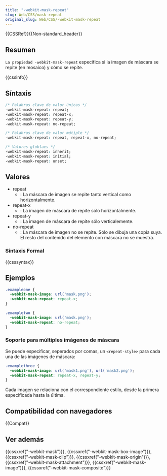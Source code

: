 ```yaml
---
title: "-webkit-mask-repeat"
slug: Web/CSS/mask-repeat
original_slug: Web/CSS/-webkit-mask-repeat
---
```


{{CSSRef}}{{Non-standard_header}}

## Resumen

`La propiedad -webkit-mask-repeat` especifica si la imagen de máscara se repite (en mosaico) y cómo se repite.

{{cssinfo}}

## Síntaxis

```css
/* Palabras clave de valor únicas */
-webkit-mask-repeat: repeat;
-webkit-mask-repeat: repeat-x;
-webkit-mask-repeat: repeat-y;
-webkit-mask-repeat: no-repeat;

/* Palabras clave de valor mútiple */
-webkit-mask-repeat: repeat, repeat-x, no-repeat;

/* Valores globlaes */
-webkit-mask-repeat: inherit;
-webkit-mask-repeat: initial;
-webkit-mask-repeat: unset;
```

## Valores

- repeat
  - : La máscara de imagen se repite tanto vertical como horizontalmente.
- repeat-x
  - : La imagen de máscara de repite sólo horizontalmente.
- repeat-y
  - : La imagen de máscara de repite sólo verticalemente.
- no-repeat
  - : La máscara de imagen no se repite. Sólo se dibuja una copia suya. El resto del contenido del elemento con máscara no se muestra.

### Síntaxis Formal

{{csssyntax}}

## Ejemplos

```css
.exampleone {
  -webkit-mask-image: url('mask.png');
  -webkit-mask-repeat: repeat-x;
}

.exampletwo {
  -webkit-mask-image: url('mask.png');
  -webkit-mask-repeat: no-repeat;
}
```

### Soporte para múltiples imágenes de máscara

Se puede especificar, seperados por comas, un `<repeat-style>` para cada una de las imágenes de máscara:

```css
.examplethree {
  -webkit-mask-image: url('mask1.png'), url('mask2.png');
  -webkit-mask-repeat: repeat-x, repeat-y;
}
```

Cada imagen se relaciona con el correspondiente estilo, desde la primera especificada hasta la última.

## Compatibilidad con navegadores

{{Compat}}

## Ver además

{{cssxref("-webkit-mask")}}, {{cssxref("-webkit-mask-box-image")}}, {{cssxref("-webkit-mask-clip")}}, {{cssxref("-webkit-mask-origin")}}, {{cssxref("-webkit-mask-attachment")}}, {{cssxref("-webkit-mask-image")}}, {{cssxref("-webkit-mask-composite")}}
